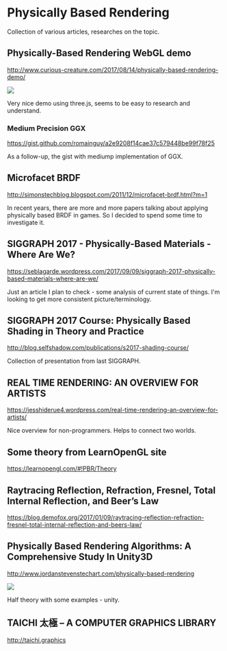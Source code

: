 # Physically Based Rendering

Collection of various articles, researches on the topic.

## Physically-Based Rendering WebGL demo
http://www.curious-creature.com/2017/08/14/physically-based-rendering-demo/

![](http://www.curious-creature.com/blog/wp-content/uploads/2017/08/pbr1-950x680.png)

Very nice demo using three.js, seems to be easy to research and understand.

### Medium Precision GGX
https://gist.github.com/romainguy/a2e9208f14cae37c579448be99f78f25

As a follow-up, the gist with mediump implementation of GGX.

## Microfacet BRDF
http://simonstechblog.blogspot.com/2011/12/microfacet-brdf.html?m=1

In recent years, there are more and more papers talking about applying physically based BRDF in games. So I decided to spend some time to investigate it.

## SIGGRAPH 2017 - Physically-Based Materials - Where Are We? 
https://seblagarde.wordpress.com/2017/09/09/siggraph-2017-physically-based-materials-where-are-we/

Just an article I plan to check - some analysis of current state of things.
I'm looking to get more consistent picture/terminology.

## SIGGRAPH 2017 Course: Physically Based Shading in Theory and Practice
http://blog.selfshadow.com/publications/s2017-shading-course/

Collection of presentation from last SIGGRAPH.

## REAL TIME RENDERING: AN OVERVIEW FOR ARTISTS
https://jesshiderue4.wordpress.com/real-time-rendering-an-overview-for-artists/

Nice overview for non-programmers. Helps to connect two worlds.

## Some theory from LearnOpenGL site
https://learnopengl.com/#!PBR/Theory

## Raytracing Reflection, Refraction, Fresnel, Total Internal Reflection, and Beer’s Law
https://blog.demofox.org/2017/01/09/raytracing-reflection-refraction-fresnel-total-internal-reflection-and-beers-law/

## Physically Based Rendering Algorithms: A Comprehensive Study In Unity3D
http://www.jordanstevenstechart.com/physically-based-rendering

![](https://static.wixstatic.com/media/93f407_16624c2ed4bc466c9999365cad4934b3~mv2.png/v1/fill/w_1024,h_651,al_c/93f407_16624c2ed4bc466c9999365cad4934b3~mv2.png)

Half theory with some examples - unity.

## TAICHI 太極 – A COMPUTER GRAPHICS LIBRARY
http://taichi.graphics








